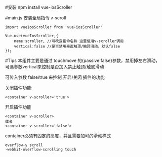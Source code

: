#安装 
npm install vue-iosScroller

#main.js 安装全局指令 v-scroll

    import vueIosScroller from 'vue-iosScroller'

    Vue.use(vueIosScroller,{
        name:scroller, //可改变指令名称 这里使用v-scroller调用
        vertical:false //是否禁用垂直触顶/触顶滑动，默认false
    });

#Tips
本组件主要是通过 touchmove 的{passive:false}参数，禁用掉左右滑动，可选参数vertical来控制是否加入禁止触顶/触底滑动

可传入参数 false/true 来控制 开启/关闭 插件的功能

关闭插件功能:

    <container v-scroller='true'>

开启插件功能

    <container v-scroller>
    或者 
    <container v-scroller='false'>

container必须有固定的高度，并且需要加可的滑动样式

    overflow-y scroll
    -webkit-overflow-scrolling touch
